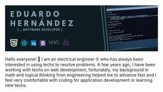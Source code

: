 ![banner](banner5.jpg)

Hello everyone! 🤝 I am an electrical engineer 🤓 who has always been interested in using techs to resolve problems. A few years ago, I have been working with techs on web development, fortunately, my background in math and logical thinking from engineering helped me to advance fast and I feel very comfortable with coding for application development or learning new techs.

<!--
**Edjhernandez/Edjhernandez** is a ✨ _special_ ✨ repository because its `README.md` (this file) appears on your GitHub profile.

Here are some ideas to get you started:

- 🔭 I’m currently working on ...
- 🌱 I’m currently learning ...
- 👯 I’m looking to collaborate on ...
- 🤔 I’m looking for help with ...
- 💬 Ask me about ...
- 📫 How to reach me: ...
- 😄 Pronouns: ...
- ⚡ Fun fact: ...
-->
